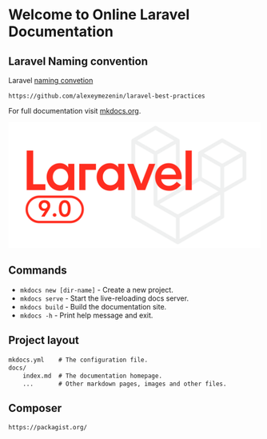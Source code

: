 # Welcome to Online Laravel Documentation


## Laravel Naming convention 

Laravel [naming convetion](https://github.com/alexeymezenin/laravel-best-practices)

    https://github.com/alexeymezenin/laravel-best-practices


For full documentation visit [mkdocs.org](https://www.mkdocs.org).

![Laravel](img/laravel9.png)

## Commands

* `mkdocs new [dir-name]` - Create a new project.
* `mkdocs serve` - Start the live-reloading docs server.
* `mkdocs build` - Build the documentation site.
* `mkdocs -h` - Print help message and exit.

## Project layout

    mkdocs.yml    # The configuration file.
    docs/
        index.md  # The documentation homepage.
        ...       # Other markdown pages, images and other files.

## Composer

    https://packagist.org/